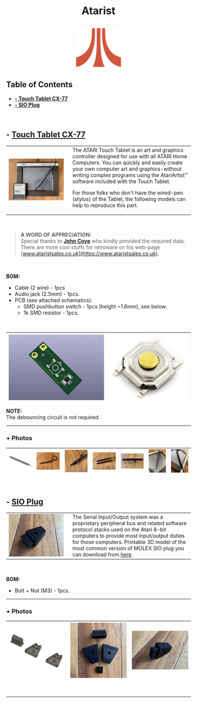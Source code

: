 # <p align="center">Atarist</p>

<p align="center">
<img src="./img/LOGO.png" alt="Atari Logo"/>
</p>

<h2>Table of Contents</h2>

+ [**- Touch Tablet CX-77**](#--touch-tablet-cx-77)
+ [**- SIO Plug**](#--sio-plug)

<br>

## **- [Touch Tablet CX-77](./models/touchtablet_cx_77/)**

<table cellpadding="0" cellspacing="0" width="100%">
<tr><td width="160px">
<img alt="Atari Toutch Tablet CX-77" src="./img/T001.jpg" width="150" />
</td><td>
The ATARI Touch Tablet is an art and graphics controller designed for use with all ATARI Home Computers. You can quickly and easily create your own computer art and graphics-without writing complex programs using the AtariArtist™ software included with the Touch Tablet.
<p>For those folks who don't have the wired-pen (stylus) of the Tablet, the following models can help to reproduce this part.</p>
</td></tr></table>

<br>

>**A WORD OF APPRECIATION:**\
Special thanks to [**John Cove**](https://www.facebook.com/groups/ataristsales) who kindly provided the required data. There are more cool stuffs for retroware on his web-page [www.ataristsales.co.uk](https://www.ataristsales.co.uk).

<br>

**BOM:**

- Cable (2 wire) - 1pcs
- Audio jack (2.5mm) - 1pcs.
- PCB (see attached schematics):
  - SMD pushbutton switch - 1pcs (height ~1.6mm), see below.
  - 1k SMD resistor - 1pcs.

<br>

| ![Atari CX-77 Stylus PCB](./img/T019.png) | ![Atari Touch Tablet Stylus PCB button](./img/T019S.jpg) |
|:----:|:----:|

**NOTE:** \
The debouncing circuit is not required.<br>

---

**<h3>+ Photos</h3>**

| ![stylus 3d modell](img/T002.jpg) | ![stylus original](img/T010.jpg) | ![stylus modified](img/T015.jpg) | ![stylus original + mod](img/T009.jpg) | ![parts](img/T016.jpg) | ![parts](img/T017.jpg) | ![parts](img/T018.jpg) |
|:---:|:---:|:---:|:---:|:---:|:---:|:---:|

</br>

## **- [SIO Plug](./models/sio_plug/)**

<table cellpadding="0" cellspacing="0" width="100%">
<tr><td width="160px">
<img alt="Atari SIO cable connector" src="./img/P003.jpg" width="150" />
</td><td>
The Serial Input/Output system was a proprietary peripheral bus and related software protocol stacks used on the Atari 8-bit computers to provide most input/output duties for those computers.
Printable 3D model of the most common version of MOLEX SIO plug you can download from <a href="/models/sio_plug/">here</a>.
</td></tr></table>

<br>

**BOM:**

- Bolt + Nut (M3) - 1pcs.

----

**<h3>+ Photos</h3>**

| ![SIO plug 3D model](img/P002.jpg) | ![SIO plug parts](img/P004.jpg) | ![SIO plug side](img/P005.jpg) |
|:---:|:---:|:---:|


<br><hr>
